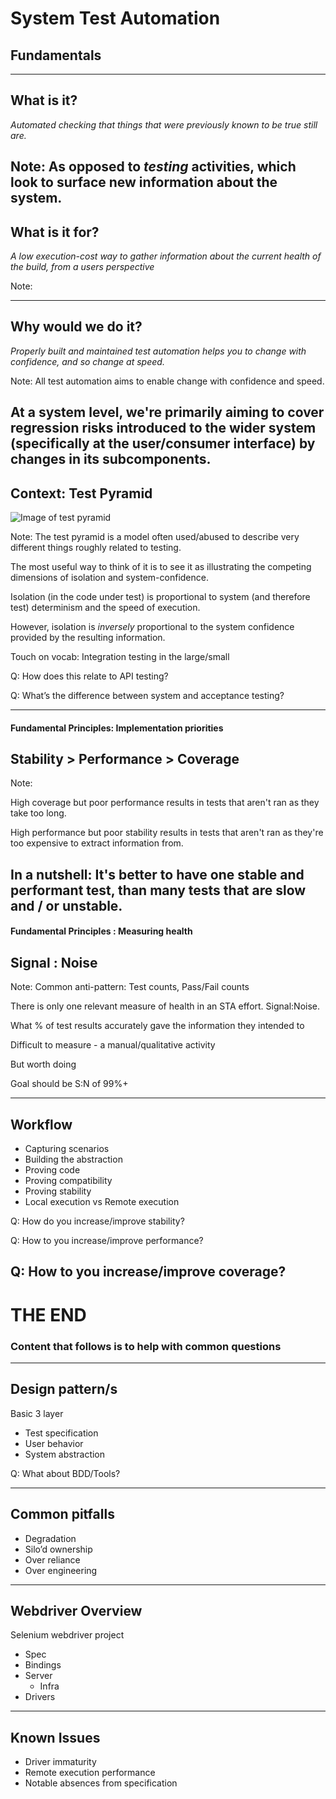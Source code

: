 # System Test Automation
## Fundamentals

---

## What is it?
_Automated checking that things that were previously known to be true still are._

Note:
As opposed to _testing_ activities, which look to surface new information about the system.
---

## What is it for?
_A low execution-cost way to gather information about the current health of the build, from a users perspective_

Note:

---

## Why would we do it?
_Properly built and maintained test automation helps you to change with confidence, and so change at speed._

Note:
All test automation aims to enable change with confidence and speed.  

At a system level, we're primarily aiming to cover regression risks introduced to the wider system (specifically at the user/consumer interface) by changes in its subcomponents.
---

## Context: Test Pyramid

![Image of test pyramid](http://blog.primehammer.com/wp-content/uploads/2017/02/image02-300x259.png)

Note:
The test pyramid is a model often used/abused to describe very different things roughly related to testing.

The most useful way to think of it is to see it as illustrating the competing dimensions of isolation and system-confidence.

Isolation (in the code under test) is proportional to system (and therefore test) determinism and the speed of execution.

However, isolation is _inversely_ proportional to the system confidence provided by the resulting information.

Touch on vocab: Integration testing in the large/small

Q: How does this relate to API testing?

Q: What’s the difference between system and acceptance testing?

---

#### Fundamental Principles: Implementation priorities

## Stability > Performance > Coverage

Note:

High coverage but poor performance results in tests that aren't ran as they take too long.

High performance but poor stability results in tests that aren't ran as they're too expensive to extract information from.

In a nutshell: It's better to have one stable and performant test, than many tests that are slow and / or unstable.
---

#### Fundamental Principles : Measuring health

## Signal : Noise

Note: 
Common anti-pattern: Test counts, Pass/Fail counts

There is only one relevant measure of health in an STA effort.  Signal:Noise.

What % of test results accurately gave the information they intended to

Difficult to measure - a manual/qualitative activity

But worth doing

Goal should be S:N of 99%+

---
## Workflow
  - Capturing scenarios
  - Building the abstraction
  - Proving code
  - Proving compatibility
  - Proving stability
  - Local execution vs Remote execution

Q: How do you increase/improve stability?

Q: How to you increase/improve performance?

Q: How to you increase/improve coverage?
---
# THE END

### Content that follows is to help with common questions

---
## Design pattern/s

Basic 3 layer
 - Test specification 
 - User behavior 
 - System abstraction 

Q: What about BDD/Tools?

---
## Common pitfalls
  - Degradation
  - Silo’d ownership
  - Over reliance
  - Over engineering

---
## Webdriver Overview

Selenium webdriver project
 - Spec
 - Bindings
 - Server 
    - Infra
 - Drivers

---

## Known Issues
  - Driver immaturity
  - Remote execution performance
  - Notable absences from specification
